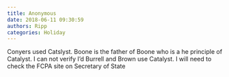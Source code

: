 ```yaml
---
title: Anonymous
date: 2018-06-11 09:30:59
authors: Ripp
categories: Holiday
---
```


 Conyers used Catslyst.  Boone is the father of Boone who is a he principle of Catalyst. I can not verify I’d Burrell and Brown use Catalyst.  I will need to check the FCPA site on Secretary of State